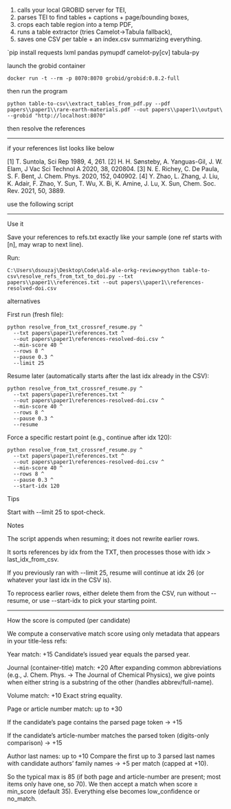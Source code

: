 1. calls your local GROBID server for TEI,
2. parses TEI to find tables + captions + page/bounding boxes,
3. crops each table region into a temp PDF,
3. runs a table extractor (tries Camelot→Tabula fallback),
4. saves one CSV per table + an index.csv summarizing everything.

`pip install requests lxml pandas pymupdf camelot-py[cv] tabula-py

launch the grobid container 

`docker run -t --rm -p 8070:8070 grobid/grobid:0.8.2-full`

then run the program

`python table-to-csv\\extract_tables_from_pdf.py --pdf papers\\paper1\\rare-earth-materials.pdf --out papers\\paper1\\output\ --grobid "http://localhost:8070"`

then resolve the references

-------------------
if your references list looks like below

[1] T. Suntola, Sci Rep 1989, 4, 261.
[2] H. H. Sønsteby, A. Yanguas-Gil, J. W. Elam, J Vac Sci Technol A 2020,
38, 020804.
[3] N. E. Richey, C. De Paula, S. F. Bent, J. Chem. Phys. 2020, 152,
040902.
[4] Y. Zhao, L. Zhang, J. Liu, K. Adair, F. Zhao, Y. Sun, T. Wu, X. Bi, K.
Amine, J. Lu, X. Sun, Chem. Soc. Rev. 2021, 50, 3889.

use the following script

--------------------

Use it

Save your references to refs.txt exactly like your sample (one ref starts with [n], may wrap to next line).

Run:
```
C:\Users\dsouzaj\Desktop\Code\ald-ale-orkg-review>python table-to-csv\resolve_refs_from_txt_to_doi.py --txt papers\\paper1\\references.txt --out papers\\paper1\\references-resolved-doi.csv
```

alternatives

First run (fresh file):

```
python resolve_from_txt_crossref_resume.py ^
  --txt papers\paper1\references.txt ^
  --out papers\paper1\references-resolved-doi.csv ^
  --min-score 40 ^
  --rows 8 ^
  --pause 0.3 ^
  --limit 25
```

Resume later (automatically starts after the last idx already in the CSV):

```
python resolve_from_txt_crossref_resume.py ^
  --txt papers\paper1\references.txt ^
  --out papers\paper1\references-resolved-doi.csv ^
  --min-score 40 ^
  --rows 8 ^
  --pause 0.3 ^
  --resume
```

Force a specific restart point (e.g., continue after idx 120):
```
python resolve_from_txt_crossref_resume.py ^
  --txt papers\paper1\references.txt ^
  --out papers\paper1\references-resolved-doi.csv ^
  --min-score 40 ^
  --rows 8 ^
  --pause 0.3 ^
  --start-idx 120
```

Tips

Start with --limit 25 to spot-check.

Notes

The script appends when resuming; it does not rewrite earlier rows.

It sorts references by idx from the TXT, then processes those with idx > last_idx_from_csv.

If you previously ran with --limit 25, resume will continue at idx 26 (or whatever your last idx in the CSV is).

To reprocess earlier rows, either delete them from the CSV, run without --resume, or use --start-idx to pick your starting point.

-----

How the score is computed (per candidate)

We compute a conservative match score using only metadata that appears in your title-less refs:

Year match: +15
Candidate’s issued year equals the parsed year.

Journal (container-title) match: +20
After expanding common abbreviations (e.g., J. Chem. Phys. → The Journal of Chemical Physics), we give points when either string is a substring of the other (handles abbrev/full-name).

Volume match: +10
Exact string equality.

Page or article number match: up to +30

If the candidate’s page contains the parsed page token → +15

If the candidate’s article-number matches the parsed token (digits-only comparison) → +15

Author last names: up to +10
Compare the first up to 3 parsed last names with candidate authors’ family names → +5 per match (capped at +10).

So the typical max is 85 (if both page and article-number are present; most items only have one, so 70).
We then accept a match when score ≥ min_score (default 35). Everything else becomes low_confidence or no_match.
